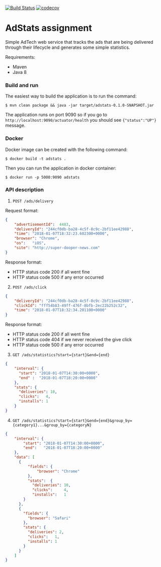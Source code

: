 [![Build Status](https://travis-ci.org/akhalikov/adstats-assignment.svg?branch=master)](https://travis-ci.org/akhalikov/adstats-assignment) [![codecov](https://codecov.io/gh/akhalikov/adstats-assignment/branch/master/graph/badge.svg)](https://codecov.io/gh/akhalikov/adstats-assignment)

# AdStats assignment

Simple AdTech web service that tracks the ads that are being delivered through their lifecycle 
and generates some simple statistics.

Requirements:

* Maven
* Java 8

### Build and run

The easiest way to build the application is to run the command:

```
$ mvn clean package && java -jar target/adstats-0.1.0-SNAPSHOT.jar
```

The application runs on port 9090 so if you go to `http://localhost:9090/actuator/health` you should see `{"status":"UP"}` message.

### Docker

Docker image can be created with the following command:

```
$ docker build -t adstats .
```

Then you can run the application in docker container:

```
$ docker run -p 5000:9090 adstats
```

### API description

1. `POST /ads/delivery`

Request	format:

```json
{
    "advertisementId":	4483,
    "deliveryId": "244cf0db-ba28-4c5f-8c9c-2bf11ee42988",
    "time": "2018-01-07T18:32:23.602300+0000",
    "browser": "Chrome",
    "os":	"iOS",
    "site":	"http://super-dooper-news.com"
}
```

Response format:

* HTTP status code 200 if all went fine
* HTTP status code 500 if any error occurred

2. `POST /ads/click`

```json
{
    "deliveryId": "244cf0db-ba28-4c5f-8c9c-2bf11ee42988",
    "clickId": "fff54b83-49ff-476f-8bfb-2ec22b252c32",
    "time":	"2018-01-07T18:32:34.201100+0000"
}
```

Response format:

* HTTP status code 200 if all went fine
* HTTP status code 404 if we never received the give click
* HTTP status code 500 if any error occurred

3. `GET	/ads/statistics?start={start}&end={end}`

```json
{
    "interval":	{
      "start": "2018-01-07T14:30:00+0000",
      "end"	:  "2018-01-07T18:20:00+0000"
    },
    "stats": {
      "deliveries": 10,
      "clicks":	  4,
      "installs": 1
    }
}
```

4. `GET	/ads/statistics?start={start}&end={end}&group_by={category1}...&group_by={categoryN}`

```json
{
    "interval":	{
        "start": "2018-01-07T14:30:00+0000",
        "end":	 "2018-01-07T18:20:00+0000"
    },
    "data":	[
      {
          "fields":	{
              "browser": "Chrome"
          },
          "stats":	{
            "deliveries": 10,
            "clicks":	  4,
            "installs":	  1
        }
      },
      {
        "fields": {
          "browser": "Safari"
        },
        "stats": {
          "deliveries":	2,
          "clicks":	  1,
          "installs": 1
        }
      }
    ]
}
```
